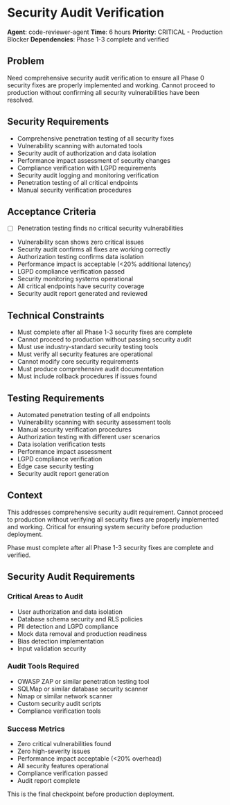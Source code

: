 # Security Audit Verification

**Agent**: code-reviewer-agent
**Time**: 6 hours
**Priority**: CRITICAL - Production Blocker
**Dependencies**: Phase 1-3 complete and verified

## Problem

Need comprehensive security audit verification to ensure all Phase 0 security fixes are properly implemented and working. Cannot proceed to production without confirming all security vulnerabilities have been resolved.

## Security Requirements

- Comprehensive penetration testing of all security fixes
- Vulnerability scanning with automated tools
- Security audit of authorization and data isolation
- Performance impact assessment of security changes
- Compliance verification with LGPD requirements
- Security audit logging and monitoring verification
- Penetration testing of all critical endpoints
- Manual security verification procedures

## Acceptance Criteria

- [ ] Penetration testing finds no critical security vulnerabilities
- Vulnerability scan shows zero critical issues
- Security audit confirms all fixes are working correctly
- Authorization testing confirms data isolation
- Performance impact is acceptable (<20% additional latency)
- LGPD compliance verification passed
- Security monitoring systems operational
- All critical endpoints have security coverage
- Security audit report generated and reviewed

## Technical Constraints

- Must complete after all Phase 1-3 security fixes are complete
- Cannot proceed to production without passing security audit
- Must use industry-standard security testing tools
- Must verify all security features are operational
- Cannot modify core security requirements
- Must produce comprehensive audit documentation
- Must include rollback procedures if issues found

## Testing Requirements

- Automated penetration testing of all endpoints
- Vulnerability scanning with security assessment tools
- Manual security verification procedures
- Authorization testing with different user scenarios
- Data isolation verification tests
- Performance impact assessment
- LGPD compliance verification
- Edge case security testing
- Security audit report generation

## Context

This addresses comprehensive security audit requirement. Cannot proceed to production without verifying all security fixes are properly implemented and working. Critical for ensuring system security before production deployment.

Phase must complete after all Phase 1-3 security fixes are complete and verified.

## Security Audit Requirements

### Critical Areas to Audit

- User authorization and data isolation
- Database schema security and RLS policies
- PII detection and LGPD compliance
- Mock data removal and production readiness
- Bias detection implementation
- Input validation security

### Audit Tools Required

- OWASP ZAP or similar penetration testing tool
- SQLMap or similar database security scanner
- Nmap or similar network scanner
- Custom security audit scripts
- Compliance verification tools

### Success Metrics

- Zero critical vulnerabilities found
- Zero high-severity issues
- Performance impact acceptable (<20% overhead)
- All security features operational
- Compliance verification passed
- Audit report complete

This is the final checkpoint before production deployment.